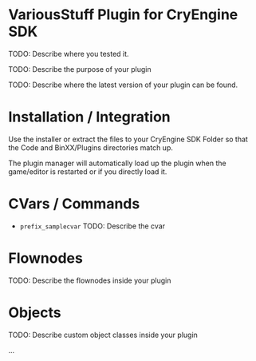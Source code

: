 VariousStuff Plugin for CryEngine SDK
=====================================
TODO: Describe where you tested it.

TODO: Describe the purpose of your plugin

TODO: Describe where the latest version of your plugin can be found.

Installation / Integration
==========================
Use the installer or extract the files to your CryEngine SDK Folder so that the Code and BinXX/Plugins directories match up.

The plugin manager will automatically load up the plugin when the game/editor is restarted or if you directly load it.

CVars / Commands
================
* ```prefix_samplecvar```
  TODO: Describe the cvar

Flownodes
=========
TODO: Describe the flownodes inside your plugin

Objects
=======
TODO: Describe custom object classes inside your plugin

...